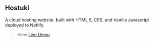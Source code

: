 ## Hostuki ##

> 
A cloud hosting website, built with HTML 5, CSS, and Vanilla Javascript deployed to Netlify.

> View  [Live Demo](images/comingsoon.jpg "Hostuki")
